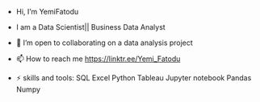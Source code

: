 -  Hi, I’m YemiFatodu
-  I am a Data Scientist|| Business Data Analyst 
- 💞️ I’m open to collaborating on a data analysis project
- 📫 How to reach me https://linktr.ee/Yemi_Fatodu
  
- ⚡ skills and tools:
 SQL
 Excel
 Python
 Tableau
 Jupyter notebook
 Pandas
 Numpy

<!---
yemifatodu/yemifatodu is a ✨ special ✨ repository because its `README.md` (this file) appears on your GitHub profile.
You can click the Preview link to take a look at your changes.
--->
